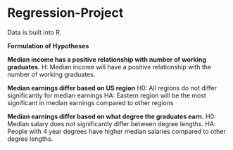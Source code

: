 # Regression-Project
Data is built into R.

**Formulation of Hypotheses**

**Median income has a positive relationship with number of working graduates.**
H: Median income will have a positive relationship with the number of working graduates. 

**Median earnings differ based on US region**
H0: All regions do not differ significantly for median earnings
HA: Eastern region will be the most significant in median earnings compared to other regions 

**Median earnings differ based on what degree the graduates earn.**
H0: Median salary does not significantly differ between degree lengths. 
HA: People with 4 year degrees have higher median salaries compared to other degree lengths. 





